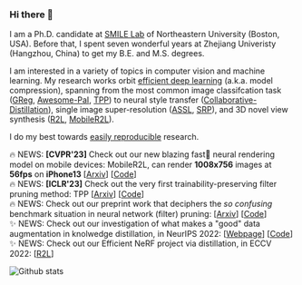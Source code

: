 ### Hi there 👋

I am a Ph.D. candidate at [SMILE Lab](https://web.northeastern.edu/smilelab/) of Northeastern University (Boston, USA). Before that, I spent seven wonderful years at Zhejiang Univeristy (Hangzhou, China) to get my B.E. and M.S. degrees. 

I am interested in a variety of topics in computer vision and machine learning. My research works orbit [efficient deep learning](https://github.com/MingSun-Tse/EfficientDNNs) (a.k.a. model compression), spanning from the most common image classifcation task ([GReg](https://github.com/MingSun-Tse/Regularization-Pruning), [Awesome-PaI](https://github.com/MingSun-Tse/Awesome-Pruning-at-Initialization), [TPP](https://github.com/MingSun-Tse/TPP)) to neural style transfer ([Collaborative-Distillation](https://github.com/MingSun-Tse/Collaborative-Distillation)), single image super-resolution ([ASSL](https://github.com/MingSun-Tse/ASSL), [SRP](https://github.com/MingSun-Tse/SRP)), and 3D novel view synthesis ([R2L](https://snap-research.github.io/R2L/), [MobileR2L](https://snap-research.github.io/MobileR2L/)).

I do my best towards [easily reproducible](https://github.com/MingSun-Tse/smilelogging) research. 

🔥 NEWS: **[CVPR'23]** Check out our new blazing fast🚀 neural rendering model on mobile devices: MobileR2L, can render **1008x756** images at **56fps** on **iPhone13** [[Arxiv](https://arxiv.org/abs/2212.08057)] [[Code](https://github.com/snap-research/MobileR2L)] <br/>
🔥 NEWS: **[ICLR'23]** Check out the very first trainability-preserving filter pruning method: TPP [[Arxiv](https://arxiv.org/abs/2207.12534)] [[Code](https://github.com/MingSun-Tse/TPP)] <br/>
🔥 NEWS: Check out our preprint work that deciphers the *so confusing* benchmark situation in neural network (filter) pruning: [[Arxiv](https://arxiv.org/abs/2301.05219)] [[Code](https://github.com/mingsun-tse/why-the-state-of-pruning-so-confusing)] <br/>
✨ NEWS: Check out our investigation of what makes a "good" data augmentation in knolwedge distillation, in NeurIPS 2022: [[Webpage](https://huanwang.tech/Good-DA-in-KD)] [[Code](https://github.com/MingSun-Tse/Good-DA-in-KD)] <br/>
✨ NEWS: Check out our Efficient NeRF project via distillation, in ECCV 2022: [[R2L](https://snap-research.github.io/R2L/)] <br/>


![Github stats](https://github-readme-stats.vercel.app/api?username=mingsun-tse&theme=default&show_icons=true&count_private=true&layout=compact)


<!--
 _special_ ✨ repository because its `README.md` (this file) appears on your GitHub profile.

Here are some ideas to get you started:

- 🔭 I’m currently working on ...
- 🌱 I’m currently learning ...
- 👯 I’m looking to collaborate on ...
- 🤔 I’m looking for help with ...
- 💬 Ask me about ...
- 📫 How to reach me: ...
- 😄 Pronouns: ...
- ⚡ Fun fact: ...
-->
